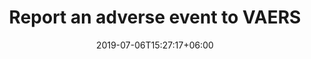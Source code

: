 ---
title: "Report an adverse event to VAERS"
date: 2019-07-06T15:27:17+06:00
draft: false
bg_image: "images/backgrounds/page-title.jpg"
description : ""
linkurl: https://vaers.hhs.gov/esub/index.jsp
weight: 35
---